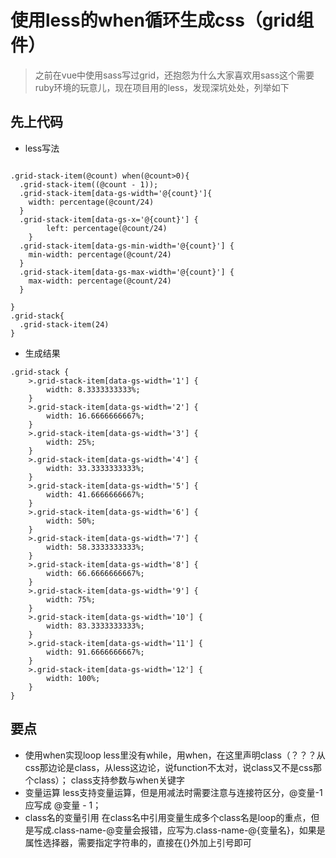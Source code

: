 # 使用less的when循环生成css（grid组件）
> 之前在vue中使用sass写过grid，还抱怨为什么大家喜欢用sass这个需要ruby环境的玩意儿，现在项目用的less，发现深坑处处，列举如下
## 先上代码
- less写法
```less

.grid-stack-item(@count) when(@count>0){
  .grid-stack-item((@count - 1));
  .grid-stack-item[data-gs-width='@{count}']{
    width: percentage(@count/24)
  }
  .grid-stack-item[data-gs-x='@{count}'] {
		left: percentage(@count/24)
	}
  .grid-stack-item[data-gs-min-width='@{count}'] {
    min-width: percentage(@count/24)
  }
  .grid-stack-item[data-gs-max-width='@{count}'] {
    max-width: percentage(@count/24)
  }

}
.grid-stack{
  .grid-stack-item(24)
}
```
- 生成结果
```less
.grid-stack {
	>.grid-stack-item[data-gs-width='1'] {
		width: 8.3333333333%;
	}
	>.grid-stack-item[data-gs-width='2'] {
		width: 16.6666666667%;
	}
	>.grid-stack-item[data-gs-width='3'] {
		width: 25%;
	}
	>.grid-stack-item[data-gs-width='4'] {
		width: 33.3333333333%;
	}
	>.grid-stack-item[data-gs-width='5'] {
		width: 41.6666666667%;
	}
	>.grid-stack-item[data-gs-width='6'] {
		width: 50%;
	}
	>.grid-stack-item[data-gs-width='7'] {
		width: 58.3333333333%;
	}
	>.grid-stack-item[data-gs-width='8'] {
		width: 66.6666666667%;
	}
	>.grid-stack-item[data-gs-width='9'] {
		width: 75%;
	}
	>.grid-stack-item[data-gs-width='10'] {
		width: 83.3333333333%;
	}
	>.grid-stack-item[data-gs-width='11'] {
		width: 91.6666666667%;
	}
	>.grid-stack-item[data-gs-width='12'] {
		width: 100%;
	}
}
```


## 要点
- 使用when实现loop
less里没有while，用when，在这里声明class（？？？从css那边论是class，从less这边论，说function不太对，说class又不是css那个class）；
class支持参数与when关键字
- 变量运算
less支持变量运算，但是用减法时需要注意与连接符区分，@变量-1应写成 @变量 - 1；
- class名的变量引用
在class名中引用变量生成多个class名是loop的重点，但是写成.class-name-@变量会报错，应写为.class-name-@{变量名}，如果是属性选择器，需要指定字符串的，直接在{}外加上引号即可
